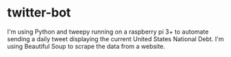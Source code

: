 # twitter-bot
I'm using Python and tweepy running on a raspberry pi 3+ to automate sending a daily tweet displaying the current United States National Debt. I'm using Beautiful Soup to scrape the data from a website. 
